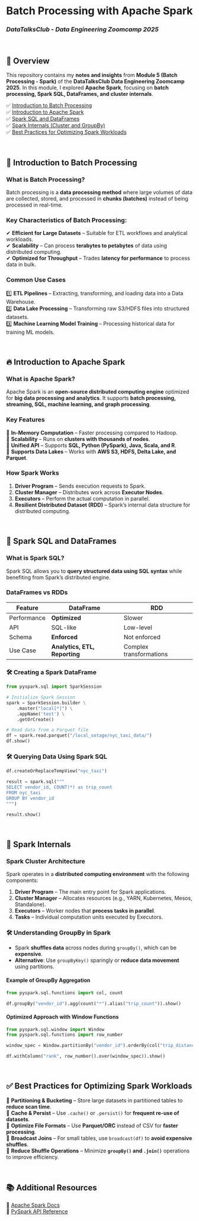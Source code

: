 # **Batch Processing with Apache Spark**  

### *DataTalksClub - Data Engineering Zoomcamp 2025*


<br>

## **📌 Overview**

This repository contains my **notes and insights** from **Module 5 (Batch Processing - Spark)** of the **DataTalksClub Data Engineering Zoomcamp 2025**. In this module, I explored **Apache Spark**, focusing on **batch processing, Spark SQL, DataFrames, and cluster internals**.

✅ [Introduction to Batch Processing](#introduction-to-batch-processing)  
✅ [Introduction to Apache Spark](#introduction-to-apache-spark)  
✅ [Spark SQL and DataFrames](#spark-sql-and-dataframes)  
✅ [Spark Internals (Cluster and GroupBy)](#spark-internals-cluster-and-groupby)  
✅ [Best Practices for Optimizing Spark Workloads](#best-practices-for-optimizing-spark-workloads)  

<br>

## **📌 Introduction to Batch Processing**
### **What is Batch Processing?**
Batch processing is a **data processing method** where large volumes of data are collected, stored, and processed in **chunks (batches)** instead of being processed in real-time.

### **Key Characteristics of Batch Processing:**
✔ **Efficient for Large Datasets** – Suitable for ETL workflows and analytical workloads.  
✔ **Scalability** – Can process **terabytes to petabytes** of data using distributed computing.  
✔ **Optimized for Throughput** – Trades **latency for performance** to process data in bulk.  

### **Common Use Cases**
1️⃣ **ETL Pipelines** – Extracting, transforming, and loading data into a Data Warehouse.  
2️⃣ **Data Lake Processing** – Transforming raw S3/HDFS files into structured datasets.  
3️⃣ **Machine Learning Model Training** – Processing historical data for training ML models.  

<br>

## **🔥 Introduction to Apache Spark**
### **What is Apache Spark?**
Apache Spark is an **open-source distributed computing engine** optimized for **big data processing and analytics**. It supports **batch processing, streaming, SQL, machine learning, and graph processing**.

### **Key Features**
🔹 **In-Memory Computation** – Faster processing compared to Hadoop.  
🔹 **Scalability** – Runs on **clusters with thousands of nodes**.  
🔹 **Unified API** – Supports **SQL, Python (PySpark), Java, Scala, and R**.  
🔹 **Supports Data Lakes** – Works with **AWS S3, HDFS, Delta Lake, and Parquet**.  

### **How Spark Works**
1. **Driver Program** – Sends execution requests to Spark.  
2. **Cluster Manager** – Distributes work across **Executor Nodes**.  
3. **Executors** – Perform the actual computation in parallel.  
4. **Resilient Distributed Dataset (RDD)** – Spark’s internal data structure for distributed computing.  

<br>

## **📌 Spark SQL and DataFrames**
### **What is Spark SQL?**
Spark SQL allows you to **query structured data using SQL syntax** while benefiting from Spark’s distributed engine.

### **DataFrames vs RDDs**
| Feature | DataFrame | RDD |
|---------|----------|-----|
| Performance | **Optimized** | Slower |
| API | SQL-like | Low-level |
| Schema | **Enforced** | Not enforced |
| Use Case | **Analytics, ETL, Reporting** | Complex transformations |

### **🛠️ Creating a Spark DataFrame**
```python
from pyspark.sql import SparkSession

# Initialize Spark Session
spark = SparkSession.builder \
    .master("local[*]") \
    .appName('test') \
    .getOrCreate()

# Read data from a Parquet file
df = spark.read.parquet("/local_sotage/nyc_taxi_data/")
df.show()
```

### **🛠️ Querying Data Using Spark SQL**
```python
df.createOrReplaceTempView("nyc_taxi")

result = spark.sql("""
SELECT vendor_id, COUNT(*) as trip_count
FROM nyc_taxi
GROUP BY vendor_id
""")

result.show()
```

<br>

## **📌 Spark Internals**
### **Spark Cluster Architecture**
Spark operates in a **distributed computing environment** with the following components:

1. **Driver Program** – The main entry point for Spark applications.  
2. **Cluster Manager** – Allocates resources (e.g., YARN, Kubernetes, Mesos, Standalone).  
3. **Executors** – Worker nodes that **process tasks in parallel**.  
4. **Tasks** – Individual computation units executed by Executors.  

### **🛠️ Understanding GroupBy in Spark**
- Spark **shuffles data** across nodes during `groupBy()`, which can be **expensive**.  
- **Alternative**: Use `groupByKey()` sparingly or **reduce data movement** using partitions.  

#### **Example of GroupBy Aggregation**
```python
from pyspark.sql.functions import col, count

df.groupBy("vendor_id").agg(count("*").alias("trip_count")).show()
```

#### **Optimized Approach with Window Functions**
```python
from pyspark.sql.window import Window
from pyspark.sql.functions import row_number

window_spec = Window.partitionBy("vendor_id").orderBy(col("trip_distance").desc())

df.withColumn("rank", row_number().over(window_spec)).show()
```

<br>

## **✅ Best Practices for Optimizing Spark Workloads**
🚀 **Partitioning & Bucketing** – Store large datasets in partitioned tables to **reduce scan time**.  
🚀 **Cache & Persist** – Use `.cache()` or `.persist()` for **frequent re-use of datasets**.  
🚀 **Optimize File Formats** – Use **Parquet/ORC** instead of CSV for **faster processing**.  
🚀 **Broadcast Joins** – For small tables, use `broadcast(df)` to **avoid expensive shuffles**.  
🚀 **Reduce Shuffle Operations** – Minimize **`groupBy()` and `.join()`** operations to improve efficiency.  

<br>


## **📚 Additional Resources**
🔗 [Apache Spark Docs](https://spark.apache.org/docs/latest/)  
🔗 [PySpark API Reference](https://spark.apache.org/docs/latest/api/python/)   
